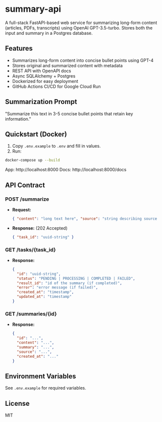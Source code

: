 # summary-api

A full-stack FastAPI-based web service for summarizing long-form content (articles, PDFs, transcripts) using OpenAI GPT-3.5-turbo. Stores both the input and summary in a Postgres database.

## Features
- Summarizes long-form content into concise bullet points using GPT-4
- Stores original and summarized content with metadata
- REST API with OpenAPI docs
- Async SQLAlchemy + Postgres
- Dockerized for easy deployment
- GitHub Actions CI/CD for Google Cloud Run

## Summarization Prompt

"Summarize this text in 3-5 concise bullet points that retain key information."

## Quickstart (Docker)

1. Copy `.env.example` to `.env` and fill in values.
2. Run:

```sh
docker-compose up --build
```

App: http://localhost:8000
Docs: http://localhost:8000/docs

## API Contract

### POST /summarize
- **Request:**
  ```json
  { "content": "long text here", "source": "string describing source (e.g., URL, title, etc.)" }
  ```
- **Response:** (202 Accepted)
  ```json
  { "task_id": "uuid-string" }
  ```

### GET /tasks/{task_id}
- **Response:**
  ```json
  {
    "id": "uuid-string",
    "status": "PENDING | PROCESSING | COMPLETED | FAILED",
    "result_id": "id of the summary (if completed)",
    "error": "error message (if failed)",
    "created_at": "timestamp",
    "updated_at": "timestamp"
  }
  ```

### GET /summaries/{id}
- **Response:**
  ```json
  { 
    "id": "...", 
    "content": "...", 
    "summary": "...", 
    "source": "...", 
    "created_at": "..." 
  }
  ```

## Environment Variables
See `.env.example` for required variables.

## License
MIT 